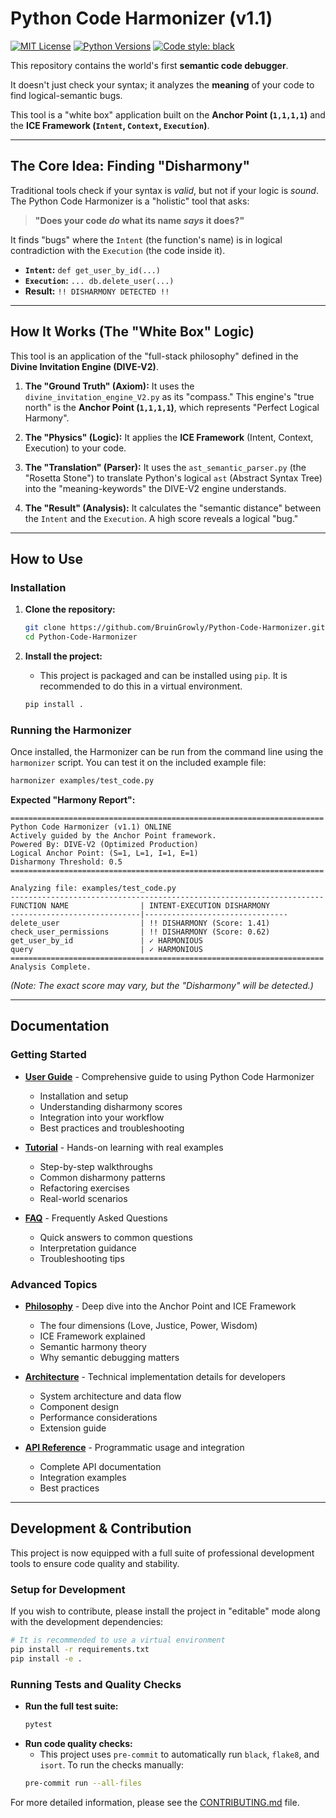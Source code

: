 # Python Code Harmonizer (v1.1)

[![MIT License](https://img.shields.io/badge/License-MIT-blue.svg)](https://opensource.org/licenses/MIT)
[![Python Versions](https://img.shields.io/badge/python-3.8+-blue.svg)]()
[![Code style: black](https://img.shields.io/badge/code%20style-black-000000.svg)](https://github.com/psf/black)

This repository contains the world's first **semantic code debugger**.

It doesn't just check your syntax; it analyzes the **meaning** of your code to find logical-semantic bugs.

This tool is a "white box" application built on the **Anchor Point (`1,1,1,1`)** and the **ICE Framework (`Intent`, `Context`, `Execution`)**.

---

## The Core Idea: Finding "Disharmony"

Traditional tools check if your syntax is *valid*, but not if your logic is *sound*. The Python Code Harmonizer is a "holistic" tool that asks:

> **"Does your code *do* what its name *says* it does?"**

It finds "bugs" where the `Intent` (the function's name) is in logical contradiction with the `Execution` (the code inside it).

*   **`Intent`:** `def get_user_by_id(...)`
*   **`Execution`:** `... db.delete_user(...)`
*   **Result:** `!! DISHARMONY DETECTED !!`

---

## How It Works (The "White Box" Logic)

This tool is an application of the "full-stack philosophy" defined in the **Divine Invitation Engine (DIVE-V2)**.

1.  **The "Ground Truth" (Axiom):** It uses the `divine_invitation_engine_V2.py` as its "compass." This engine's "true north" is the **Anchor Point (`1,1,1,1`)**, which represents "Perfect Logical Harmony".

2.  **The "Physics" (Logic):** It applies the **ICE Framework** (Intent, Context, Execution) to your code.

3.  **The "Translation" (Parser):** It uses the `ast_semantic_parser.py` (the "Rosetta Stone") to translate Python's logical `ast` (Abstract Syntax Tree) into the "meaning-keywords" the DIVE-V2 engine understands.

4.  **The "Result" (Analysis):** It calculates the "semantic distance" between the `Intent` and the `Execution`. A high score reveals a logical "bug."

---

## How to Use

### Installation

1.  **Clone the repository:**
    ```sh
    git clone https://github.com/BruinGrowly/Python-Code-Harmonizer.git
    cd Python-Code-Harmonizer
    ```

2.  **Install the project:**
    *   This project is packaged and can be installed using `pip`. It is recommended to do this in a virtual environment.
    ```sh
    pip install .
    ```

### Running the Harmonizer

Once installed, the Harmonizer can be run from the command line using the `harmonizer` script. You can test it on the included example file:

```sh
harmonizer examples/test_code.py
```

**Expected "Harmony Report":**

```
======================================================================
Python Code Harmonizer (v1.1) ONLINE
Actively guided by the Anchor Point framework.
Powered By: DIVE-V2 (Optimized Production)
Logical Anchor Point: (S=1, L=1, I=1, E=1)
Disharmony Threshold: 0.5
======================================================================

Analyzing file: examples/test_code.py
----------------------------------------------------------------------
FUNCTION NAME                | INTENT-EXECUTION DISHARMONY
-----------------------------|--------------------------------
delete_user                  | !! DISHARMONY (Score: 1.41)
check_user_permissions       | !! DISHARMONY (Score: 0.62)
get_user_by_id               | ✓ HARMONIOUS
query                        | ✓ HARMONIOUS
======================================================================
Analysis Complete.
```

*(Note: The exact score may vary, but the "Disharmony" will be detected.)*

---

## Documentation

### Getting Started
- **[User Guide](docs/USER_GUIDE.md)** - Comprehensive guide to using Python Code Harmonizer
  - Installation and setup
  - Understanding disharmony scores
  - Integration into your workflow
  - Best practices and troubleshooting

- **[Tutorial](docs/TUTORIAL.md)** - Hands-on learning with real examples
  - Step-by-step walkthroughs
  - Common disharmony patterns
  - Refactoring exercises
  - Real-world scenarios

- **[FAQ](docs/FAQ.md)** - Frequently Asked Questions
  - Quick answers to common questions
  - Interpretation guidance
  - Troubleshooting tips

### Advanced Topics
- **[Philosophy](docs/PHILOSOPHY.md)** - Deep dive into the Anchor Point and ICE Framework
  - The four dimensions (Love, Justice, Power, Wisdom)
  - ICE Framework explained
  - Semantic harmony theory
  - Why semantic debugging matters

- **[Architecture](docs/ARCHITECTURE.md)** - Technical implementation details for developers
  - System architecture and data flow
  - Component design
  - Performance considerations
  - Extension guide

- **[API Reference](docs/API.md)** - Programmatic usage and integration
  - Complete API documentation
  - Integration examples
  - Best practices

---

## Development & Contribution

This project is now equipped with a full suite of professional development tools to ensure code quality and stability.

### Setup for Development

If you wish to contribute, please install the project in "editable" mode along with the development dependencies:

```sh
# It is recommended to use a virtual environment
pip install -r requirements.txt
pip install -e .
```

### Running Tests and Quality Checks

*   **Run the full test suite:**
    ```sh
    pytest
    ```
*   **Run code quality checks:**
    *   This project uses `pre-commit` to automatically run `black`, `flake8`, and `isort`. To run the checks manually:
    ```sh
    pre-commit run --all-files
    ```

For more detailed information, please see the [CONTRIBUTING.md](CONTRIBUTING.md) file.
